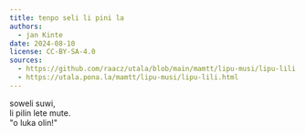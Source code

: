 ```yaml
---
title: tenpo seli li pini la
authors:
  - jan Kinte
date: 2024-08-10
license: CC-BY-SA-4.0
sources:
  - https://github.com/raacz/utala/blob/main/mamtt/lipu-musi/lipu-lili.md
  - https://utala.pona.la/mamtt/lipu-musi/lipu-lili.html
---
```


soweli suwi,  
li pilin lete mute.  
"o luka olin!"
